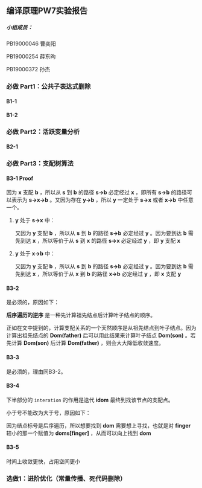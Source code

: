 ## 编译原理PW7实验报告

##### 小组成员：

PB19000046  曹奕阳

PB19000254  薛东昀

PB19000372  孙杰

### 必做 Part1：公共子表达式删除

#### B1-1



#### B1-2



### 必做 Part2：活跃变量分析

#### B2-1



### 必做 Part3：支配树算法

#### B3-1 Proof

因为 **x** 支配 **b** ，所以从 **s** 到 **b** 的路径 **s->b** 必定经过 **x** ，即所有 **s->b** 的路径可以表示为 **s->x->b** 。又因为存在 **y->b** ，所以 **y** 一定处于 **s->x** 或者 **x->b** 中任意一个。

1. **y** 处于 **s->x** 中：

   又因为 **y** 支配 **b** ，所以从 **s** 到 **b** 的路径 **s->b** 必定经过 **y** 。因为要到达 **b** 需先到达 **x** ，所以等价于从 **s** 到 **x** 的路径 **s->x** 必定经过 **y** ，即 **y** 支配 **x** 

2. **y** 处于 **x->b** 中：

   又因为 **y** 支配 **b** ，所以从 **s** 到 **b** 的路径 **s->b** 必定经过 **y** 。因为要到达 **b** 需先到达 **x** ，所以等价于从 **x** 到 **b** 的路径 **x->b** 必定经过 **y** ，即 **x** 支配 **y** 

#### B3-2 

是必须的，原因如下：

**后序遍历的逆序** 是一种先计算祖先结点后计算叶子结点的顺序。

正如在文中提到的，计算支配关系的一个天然顺序是从祖先结点到叶子结点。因为计算出祖先结点的 **Dom(father)** 后可以用此结果来计算叶子结点 **Dom(son)** 。若先计算 **Dom(son)** 后计算 **Dom(father)** ，则会大大降低收敛速度。

#### B3-3

是必须的，理由同B3-2。

#### B3-4

下半部分的 `interation` 的作用是迭代 **idom** 最终到找该节点的支配点。

小于号不能改为大于号，原因如下：

因为结点标号是后序遍历，所以想要找到 **dom** 需要想上寻找，也就是对 **finger** 较小的那一个赋值为 **doms[finger]** ，从而可以向上找到 **dom**

#### B3-5

时间上收敛更快，占用空间更小

### 选做1：进阶优化（常量传播、死代码删除）

